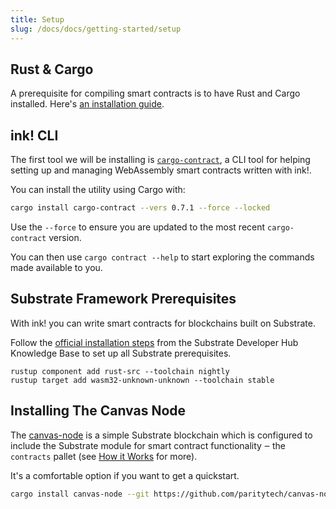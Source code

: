 ```yaml
---
title: Setup
slug: /docs/docs/getting-started/setup
---
```


## Rust & Cargo

A prerequisite for compiling smart contracts is to have Rust and Cargo installed. Here's [an installation guide](https://doc.rust-lang.org/cargo/getting-started/installation.html).

## ink! CLI

The first tool we will be installing is [`cargo-contract`](https://github.com/paritytech/cargo-contract), a CLI tool for helping setting up and managing WebAssembly smart contracts written with ink!.

You can install the utility using Cargo with:

```bash
cargo install cargo-contract --vers 0.7.1 --force --locked
```

Use the `--force` to ensure you are updated to the most recent `cargo-contract` version.

You can then use `cargo contract --help` to start exploring the commands made available to you.

## Substrate Framework Prerequisites

With ink! you can write smart contracts for blockchains built on Substrate.

Follow the
[official installation steps](https://substrate.dev/docs/en/knowledgebase/getting-started/) from the
Substrate Developer Hub Knowledge Base to set up all Substrate prerequisites.

```
rustup component add rust-src --toolchain nightly
rustup target add wasm32-unknown-unknown --toolchain stable
```

## Installing The Canvas Node

The [canvas-node](https://github.com/paritytech/canvas-node#note) is a simple Substrate
blockchain which is configured to include the Substrate module for smart contract
functionality ‒ the `contracts` pallet (see [How it Works](/how-it-works) for more).

It's a comfortable option if you want to get a quickstart.

```bash
cargo install canvas-node --git https://github.com/paritytech/canvas-node.git --tag v0.1.3 --force --locked
```
